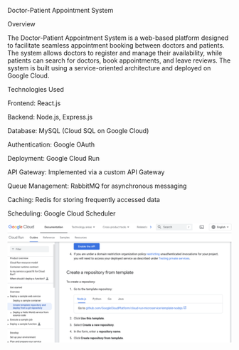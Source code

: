 Doctor-Patient Appointment System

Overview

The Doctor-Patient Appointment System is a web-based platform designed to facilitate seamless appointment booking between doctors and patients. The system allows doctors to register and manage their availability, while patients can search for doctors, book appointments, and leave reviews. The system is built using a service-oriented architecture and deployed on Google Cloud.

Technologies Used

Frontend: React.js

Backend: Node.js, Express.js

Database: MySQL (Cloud SQL on Google Cloud)

Authentication: Google OAuth

Deployment: Google Cloud Run

API Gateway: Implemented via a custom API Gateway

Queue Management: RabbitMQ for asynchronous messaging

Caching: Redis for storing frequently accessed data

Scheduling: Google Cloud Scheduler

![text](documentation.png)

